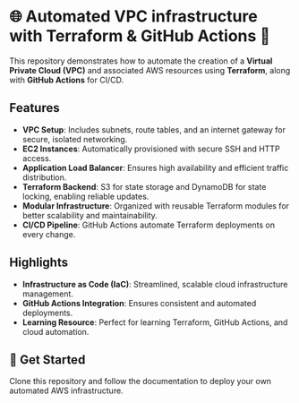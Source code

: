 # 🌐 Automated VPC infrastructure with Terraform & GitHub Actions 🚀  

This repository demonstrates how to automate the creation of a **Virtual Private Cloud (VPC)** and associated AWS resources using **Terraform**, along with **GitHub Actions** for CI/CD.  

## Features  
- **VPC Setup**: Includes subnets, route tables, and an internet gateway for secure, isolated networking.  
- **EC2 Instances**: Automatically provisioned with secure SSH and HTTP access.  
- **Application Load Balancer**: Ensures high availability and efficient traffic distribution.  
- **Terraform Backend**: S3 for state storage and DynamoDB for state locking, enabling reliable updates.  
- **Modular Infrastructure**: Organized with reusable Terraform modules for better scalability and maintainability.  
- **CI/CD Pipeline**: GitHub Actions automate Terraform deployments on every change.  

## Highlights  
- **Infrastructure as Code (IaC)**: Streamlined, scalable cloud infrastructure management.  
- **GitHub Actions Integration**: Ensures consistent and automated deployments.  
- **Learning Resource**: Perfect for learning Terraform, GitHub Actions, and cloud automation.  

## 🚀 Get Started  
Clone this repository and follow the documentation to deploy your own automated AWS infrastructure.
